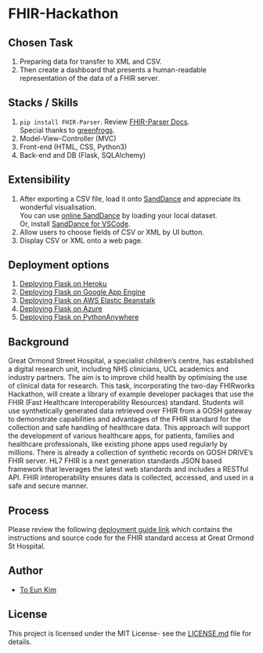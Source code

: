 # FHIR-Hackathon

## Chosen Task
1. Preparing data for transfer to XML and CSV.
2. Then create a dashboard that presents a human-readable representation of the data of a FHIR server.

## Stacks / Skills
1. `pip install FHIR-Parser`. Review [FHIR-Parser Docs](https://fhir-parser.readthedocs.io/en/latest/index.html#).  
Special thanks to [greenfrogs](https://github.com/greenfrogs/).
2. Model-View-Controller (MVC)  
3. Front-end (HTML, CSS, Python3)
4. Back-end and DB (Flask, SQLAlchemy)  

## Extensibility
1. After exporting a CSV file, load it onto [SandDance](https://github.com/microsoft/SandDance) and appreciate its wonderful visualisation.  
You can use [online SandDance](https://sanddance.azurewebsites.net/BeachPartyApp/BeachPartyApp.html) by loading your local dataset.  
Or, install [SandDance for VSCode](https://marketplace.visualstudio.com/items?itemName=msrvida.vscode-sanddance).
2. Allow users to choose fields of CSV or XML by UI button.
3. Display CSV or XML onto a web page.

## Deployment options
1. [Deploying Flask on Heroku](https://devcenter.heroku.com/articles/getting-started-with-python)
2. [Deploying Flask on Google App Engine](https://cloud.google.com/appengine/docs/standard/python3/runtime)
3. [Deploying Flask on AWS Elastic Beanstalk](https://docs.aws.amazon.com/elasticbeanstalk/latest/dg/create-deploy-python-flask.html)
4. [Deploying Flask on Azure](https://docs.microsoft.com/en-us/azure/app-service/containers/how-to-configure-python)
5. [Deploying Flask on PythonAnywhere](https://help.pythonanywhere.com/pages/Flask/)

## Background
Great Ormond Street Hospital, a specialist children’s centre, has established a digital research unit,
including NHS clinicians, UCL academics and industry partners. The aim is to improve child health
by optimising the use of clinical data for research.
This task, incorporating the two-day FHIRworks Hackathon, will create a library of example
developer packages that use the FHIR (Fast Healthcare Interoperability Resources) standard.
Students will use synthetically generated data retrieved over FHIR from a GOSH gateway to
demonstrate capabilities and advantages of the FHIR standard for the collection and safe handling
of healthcare data. This approach will support the development of various healthcare apps, for
patients, families and healthcare professionals, like existing phone apps used regularly by
millions. There is already a collection of synthetic records on GOSH DRIVE’s FHIR server.
HL7 FHIR is a next generation standards JSON based framework that leverages the latest web
standards and includes a RESTful API. FHIR interoperability ensures data is collected, accessed,
and used in a safe and secure manner.

## Process
Please review the following [deployment guide link](https://github.com/goshdrive/FHIRworks_2020) 
which contains the instructions and source code 
for the FHIR standard access at Great Ormond St Hospital.


## Author
* [To Eun Kim](https://github.com/kimdanny)

## License
This project is licensed under the MIT License- see the [LICENSE.md](LICENSE.md) file for details.